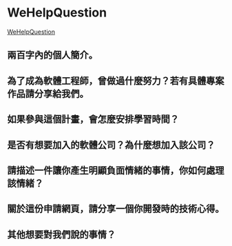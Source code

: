 # WeHelpQuestion
[WeHelpQuestion](https://fffff40103.github.io/WeHelpQuestion/)

## 兩百字內的個人簡介。

## 為了成為軟體工程師，曾做過什麼努力？若有具體專案作品請分享給我們。

## 如果參與這個計畫，會怎麼安排學習時間？

## 是否有想要加入的軟體公司？為什麼想加入該公司？

## 請描述一件讓你產生明顯負面情緒的事情，你如何處理該情緒？

## 關於這份申請網頁，請分享一個你開發時的技術心得。

## 其他想要對我們說的事情？
